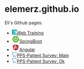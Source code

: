 # elemerz.github.io
Eli's Github pages:
- ![Web Training](webtraining\favicon.png)[Web Training](webtraining\webtraining.html)
- ![SpringBoot](springboot\favicon.png)[SpringBoot](springboot\springboot.html)
- ![Angular](angular\favicon.png)[Angular](angular\angular.html)
- ![PPS](pps\main\favicon-16x16.png)[PPS-Patient Survey: Main](PPSMain.htm)
- ![PPS](pps\ok\favicon-16x16.png)[PPS-Patient Survey: Ok](pps/ok/PPSOkPage.html)
